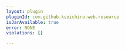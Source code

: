 ```yaml
---
layout: plugin
pluginId: com.github.ksoichiro.web.resource
isJarAvailable: true
error: NONE
violations: []

---
```

